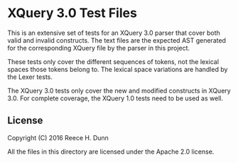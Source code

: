 # XQuery 3.0 Test Files

This is an extensive set of tests for an XQuery 3.0 parser that cover both
valid and invalid constructs. The text files are the expected AST generated
for the corresponding XQuery file by the parser in this project.

These tests only cover the different sequences of tokens, not the lexical
spaces those tokens belong to. The lexical space variations are handled by
the Lexer tests.

The XQuery 3.0 tests only cover the new and modified constructs in XQuery 3.0.
For complete coverage, the XQuery 1.0 tests need to be used as well.

## License

Copyright (C) 2016 Reece H. Dunn

All the files in this directory are licensed under the Apache 2.0 license.
